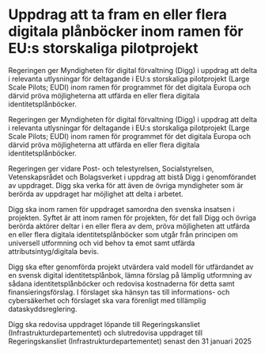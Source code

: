 # Uppdrag att ta fram en eller flera digitala plånböcker inom ramen för EU:s storskaliga pilotprojekt

Regeringen ger Myndigheten för digital förvaltning (Digg) i uppdrag att delta i relevanta utlysningar för deltagande i EU:s storskaliga pilotprojekt (Large Scale Pilots; EUDI) inom ramen för programmet för det digitala Europa och därvid pröva möjligheterna att utfärda en eller flera digitala identitetsplånböcker.

Regeringen ger Myndigheten för digital förvaltning (Digg) i uppdrag att delta i relevanta utlysningar för deltagande i EU:s storskaliga pilotprojekt (Large Scale Pilots; EUDI) inom ramen för programmet för det digitala Europa och därvid pröva möjligheterna att utfärda en eller flera digitala identitetsplånböcker.

Regeringen ger vidare Post- och telestyrelsen, Socialstyrelsen, Vetenskapsrådet och Bolagsverket i uppdrag att bistå Digg i genomförandet av uppdraget. Digg ska verka för att även de övriga myndigheter som är berörda av uppdraget har möjlighet att delta i arbetet.

Digg ska inom ramen för uppdraget samordna den svenska insatsen i projekten. Syftet är att inom ramen för projekten, för det fall Digg och övriga berörda aktörer deltar i en eller flera av dem, pröva möjligheten att utfärda en eller flera digitala identitetsplånböcker som utgår från principen om universell utformning och vid behov ta emot samt utfärda attributsintyg/digitala bevis.

Digg ska efter genomförda projekt utvärdera vald modell för utfärdandet av en svensk digital identitetsplånbok, lämna förslag på lämplig utformning av sådana identitetsplånböcker och redovisa kostnaderna för detta samt finansieringsförslag. I förslaget ska hänsyn tas till informations- och cybersäkerhet och förslaget ska vara förenligt med tillämplig dataskyddsreglering.

Digg ska redovisa uppdraget löpande till Regeringskansliet (Infrastrukturdepartementet) och slutredovisa uppdraget till Regeringskansliet (Infrastrukturdepartementet) senast den 31 januari 2025
